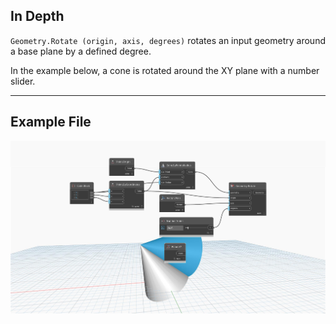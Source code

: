 ## In Depth
`Geometry.Rotate (origin, axis, degrees)` rotates an input geometry around a base plane by a defined degree. 

In the example below, a cone is rotated around the XY plane with a number slider.

___
## Example File

![Geometry.Rotate(origin, axis, degrees)](./Autodesk.DesignScript.Geometry.Geometry.Rotate(geometry,%20origin,%20axis,%20degrees)_img.jpg)